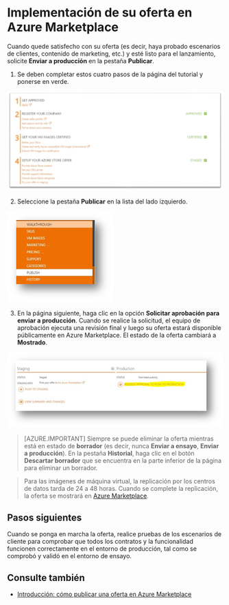 <properties
   pageTitle="Implementación de nuestra oferta en Azure Marketplace | Microsoft Azure"
   description="Conozca y recorra paso a paso las instrucciones para implementar su oferta (una imagen de máquina virtual, un servicio para desarrolladores, un servicio de datos, etc.) en Azure Marketplace."
   services="marketplace-publishing"
   documentationCenter=""
   authors="HannibalSII"
   manager=""
   editor=""/>

<tags
   ms.service="marketplace"
   ms.devlang="na"
   ms.topic="article"
   ms.tgt_pltfrm="na"
   ms.workload="na"
   ms.date="01/07/2016"
   ms.author="hascipio" />

# Implementación de su oferta en Azure Marketplace
Cuando quede satisfecho con su oferta (es decir, haya probado escenarios de clientes, contenido de marketing, etc.) y esté listo para el lanzamiento, solicite **Enviar a producción** en la pestaña **Publicar**.

1.	Se deben completar estos cuatro pasos de la página del tutorial y ponerse en verde.

  ![dibujo][img-pubportal-walkthru-checked]

2. Seleccione la pestaña **Publicar** en la lista del lado izquierdo.

  ![dibujo][img-pubportal-menu-publish]

3. En la página siguiente, haga clic en la opción **Solicitar aprobación para enviar a producción**. Cuando se realice la solicitud, el equipo de aprobación ejecuta una revisión final y luego su oferta estará disponible públicamente en Azure Marketplace. El estado de la oferta cambiará a **Mostrado**.

  ![dibujo][img-pubportal-publish-pushproduction]

> [AZURE.IMPORTANT] Siempre se puede eliminar la oferta mientras está en estado de **borrador** (es decir, nunca **Enviar a ensayo**, **Enviar a producción**). En la pestaña **Historial**, haga clic en el botón **Descartar borrador** que se encuentra en la parte inferior de la página para eliminar un borrador.

> Para las imágenes de máquina virtual, la replicación por los centros de datos tarda de 24 a 48 horas. Cuando se complete la replicación, la oferta se mostrará en [Azure Marketplace](https://azure.microsoft.com/marketplace/).

## Pasos siguientes
Cuando se ponga en marcha la oferta, realice pruebas de los escenarios de cliente para comprobar que todos los contratos y la funcionalidad funcionen correctamente en el entorno de producción, tal como se comprobó y validó en el entorno de ensayo.

## Consulte también
- [Introducción: cómo publicar una oferta en Azure Marketplace](marketplace-publishing-getting-started.md)

[img-pubportal-walkthru-checked]: media/marketplace-publishing-push-to-production/pubportal-walkthru-checked.png
[img-pubportal-menu-publish]: media/marketplace-publishing-push-to-production/pubportal-menu-publish.png
[img-pubportal-publish-pushproduction]: media/marketplace-publishing-push-to-production/pubportal-publish-pushproduction.png

<!---HONumber=AcomDC_0128_2016-->